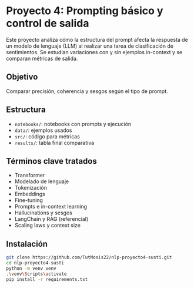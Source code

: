 # Proyecto 4: Prompting básico y control de salida

Este proyecto analiza cómo la estructura del prompt afecta la respuesta de un modelo de lenguaje (LLM) al realizar una tarea de clasificación de sentimientos. Se estudian variaciones con y sin ejemplos in-context y se comparan métricas de salida.

## Objetivo
Comparar precisión, coherencia y sesgos según el tipo de prompt.

## Estructura

- `notebooks/`: notebooks con prompts y ejecución
- `data/`: ejemplos usados
- `src/`: código para métricas
- `results/`: tabla final comparativa

## Términos clave tratados

- Transformer
- Modelado de lenguaje
- Tokenización
- Embeddings
- Fine-tuning
- Prompts e in-context learning
- Hallucinations y sesgos
- LangChain y RAG (referencial)
- Scaling laws y context size

## Instalación

```bash
git clone https://github.com/TutMosis22/nlp-proyecto4-susti.git
cd nlp-proyecto4-susti
python -m venv venv
.\venv\Scripts\activate
pip install -r requirements.txt